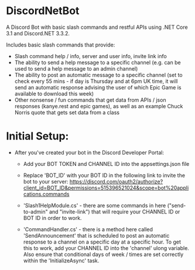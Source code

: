 # DiscordNetBot
A Discord Bot with basic slash commands and restful APIs using .NET Core 3.1 and Discord.NET 3.3.2.

Includes basic slash commands that provide:
* Slash command help / info, server and user info, invite link info
* The ability to send a help message to a specific channel (e.g. can be used to send a help message to an admin channel)
* The ability to post an automatic message to a specific channel (set to check every 55 mins - if day is Thursday and at 6pm UK time, it will send an automatic response advising the user of which Epic Game is available to download this week)
* Other nonsense / fun commands that get data from APIs / json responses (kanye.rest and epic games), as well as an example Chuck Norris quote that gets set data from a class

# Initial Setup:
* After you've created your bot in the Discord Developer Portal:
  * Add your BOT TOKEN and CHANNEL ID into the appsettings.json file


  * Replace 'BOT_ID' with your BOT ID in the following link to invite the bot to your server: 
  https://discord.com/oauth2/authorize?client_id=BOT_ID&permissions=515396521024&scope=bot%20applications.commands
  
  * 'Slash1HelpModule.cs' - there are some commands in here ("send-to-admin" and "invite-link") that will require your CHANNEL ID or BOT ID in order to work.
  * 'CommandHandler.cs' - there is a method here called 'SendAnnouncement' that is scheduled to post an automatic response to a channel on a specific day at a specific hour. To get this to work, add your CHANNEL ID into the 'channel' ulong variable. Also ensure that conditional days of week / times are set correctly within the 'InitializeAsync' task. 
 


